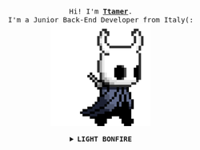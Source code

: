 <p align="center">
  <br>
  <samp>
    Hi! I'm <b><a rel="nofollow noopener noreferrer" target="_blank" href="https://tanx.dev">Ttamer</a></b>.
    <br>I'm a Junior Back-End Developer from Italy(:<br>

</samp>

  <img src="https://raw.githubusercontent.com/TanZng/TanZng/master/assets/hollor_knight3.gif" width="200"/>

</p>


<details align="center">

<summary> <b> <samp> LIGHT BONFIRE </samp></b></summary>
<samp>
 <b><h2 style="color: #fc6203">B O N F I R E &nbsp; L I T !</h2> </b>

<img src="https://raw.githubusercontent.com/TanZng/TanZng/master/assets/bonefire.gif" width="200"/>

<p align="center">
  <a href="https://www.linkedin.com/in/ajay-singh-khalsa/">
  <img align="center" alt="Ajay's Linkdein" width="22px" src="https://cdn.jsdelivr.net/npm/simple-icons@v3/icons/linkedin.svg" />
</a>


</samp>
</details>
